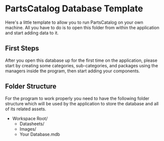 # PartsCatalog Database Template

Here's a little template to allow you to run PartsCatalog on your own machine.
All you have to do is to open this folder from within the application and start
adding data to it.


## First Steps

After you open this database up for the first time on the application, please
start by creating some categories, sub-categories, and packages using the
managers inside the program, then start adding your components.


## Folder Structure

For the program to work properly you need to have the following folder structure
which will be used by the application to store the database and all of its
related assets.

  - Workspace Root/
    - Datasheets/
	- Images/
	- Your Database.mdb
